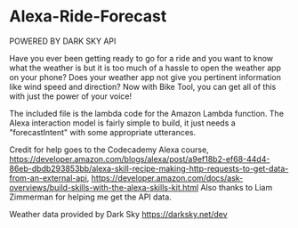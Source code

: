 # Alexa-Ride-Forecast

POWERED BY DARK SKY API

Have you ever been getting ready to go for a ride and you want to know what the weather is but it is too much of a hassle to open the weather app on your phone?
Does your weather app not give you pertinent information like wind speed and direction?
Now with Bike Tool, you can get all of this with just the power of your voice!

The included file is the lambda code for the Amazon Lambda function. The Alexa interaction model is fairly simple to build, it just needs a "forecastIntent" with some appropriate utterances.

Credit for help goes to the Codecademy Alexa course, https://developer.amazon.com/blogs/alexa/post/a9ef18b2-ef68-44d4-86eb-dbdb293853bb/alexa-skill-recipe-making-http-requests-to-get-data-from-an-external-api, https://developer.amazon.com/docs/ask-overviews/build-skills-with-the-alexa-skills-kit.html
Also thanks to Liam Zimmerman for helping me get the API data.

Weather data provided by Dark Sky https://darksky.net/dev
